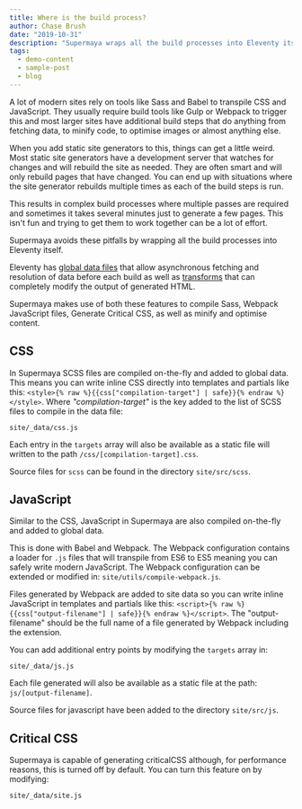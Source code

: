 ```yaml
---
title: Where is the build process?
author: Chase Brush
date: "2019-10-31"
description: "Supermaya wraps all the build processes into Eleventy itself."
tags:
  - demo-content
  - sample-post
  - blog
---
```


A lot of modern sites rely on tools like Sass and Babel to transpile CSS and JavaScript. They usually require build tools like Gulp or Webpack to trigger this and most larger sites have additional build steps that do anything from fetching data, to minify code, to optimise images or almost anything else.

When you add static site generators to this, things can get a little weird. Most static site generators have a development server that watches for changes and will rebuild the site as needed. They are often smart and will only rebuild pages that have changed. You can end up with situations where the site generator rebuilds multiple times as each of the build steps is run.

This results in complex build processes where multiple passes are required and sometimes it takes several minutes just to generate a few pages. This isn't fun and trying to get them to work together can be a lot of effort.

Supermaya avoids these pitfalls by wrapping all the build processes into Eleventy itself.

Eleventy has [global data files](https://www.11ty.io/docs/data-global/) that allow asynchronous fetching and resolution of data before each build as well as [transforms](https://www.11ty.io/docs/config/#transforms) that can completely modify the output of generated HTML.

Supermaya makes use of both these features to compile Sass, Webpack JavaScript files, Generate Critical CSS, as well as minify and optimise content.

## CSS

In Supermaya SCSS files are compiled on-the-fly and added to global data. This means you can write inline CSS directly into templates and partials like this: `<style>{% raw %}{{css["compilation-target"] | safe}}{% endraw %}</style>`. Where _"compilation-target"_ is the key added to the list of SCSS files to compile in the data file:

```
site/_data/css.js
```

Each entry in the `targets` array will also be available as a static file will written to the path `/css/[compilation-target].css`.

Source files for `scss` can be found in the directory `site/src/scss`.

## JavaScript

Similar to the CSS, JavaScript in Supermaya are also compiled on-the-fly and added to global data.

This is done with Babel and Webpack. The Webpack configuration contains a loader for `.js` files that will transpile from ES6 to ES5 meaning you can safely write modern JavaScript. The Webpack configuration can be extended or modified in: `site/utils/compile-webpack.js`.

Files generated by Webpack are added to site data so you can write inline JavaScript in templates and partials like this: `<script>{% raw %}{{css["output-filename"] | safe}}{% endraw %}</script>`. The "output-filename" should be the full name of a file generated by Webpack including the extension.

You can add additional entry points by modifying the `targets` array in:

```
site/_data/js.js
```

Each file generated will also be available as a static file at the path: `js/[output-filename]`.

Source files for javascript have been added to the directory `site/src/js`.

## Critical CSS

Supermaya is capable of generating criticalCSS although, for performance reasons, this is turned off by default. You can turn this feature on by modifying:

```
site/_data/site.js
```
